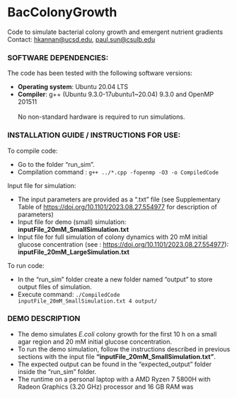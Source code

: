 # BacColonyGrowth
Code to simulate bacterial colony growth and emergent nutrient gradients
Contact: hkannan@ucsd.edu, paul.sun@csulb.edu

### SOFTWARE DEPENDENCIES:  
The code has been tested with the following software versions:  
+	**Operating system**: Ubuntu 20.04 LTS  
+ **Compiler**: g++ (Ubuntu 9.3.0-17ubuntu1~20.04) 9.3.0 and OpenMP 201511   <br/><br/>
No non-standard hardware is required to run simulations.  

### INSTALLATION GUIDE / INSTRUCTIONS FOR USE:
To compile code:
+ Go to the folder “run_sim”.
+ Compilation command : ```g++ ../*.cpp -fopenmp -O3 -o CompiledCode```

Input file for simulation:
+	The input parameters are provided as a “.txt” file (see Supplementary Table of https://doi.org/10.1101/2023.08.27.554977 for description of parameters)
+ Input file for demo (small) simulation: **inputFile_20mM_SmallSimulation.txt**
+ Input file for full simulation of colony dynamics with 20 mM initial glucose concentration (see : https://doi.org/10.1101/2023.08.27.554977):     **inputFile_20mM_LargeSimulation.txt**

To run code:  
+ In the “run_sim” folder create a new folder named “output” to store output files of simulation.  
+ Execute command: ```./CompiledCode inputFile_20mM_SmallSimulation.txt 4 output/```
  
### DEMO DESCRIPTION
+	The demo simulates *E.coli* colony growth for the first 10 h on a small agar region and 20 mM initial glucose concentration.
+	To run the demo simulation, follow the instructions described in previous sections with the input file **“inputFile_20mM_SmallSimulation.txt”**.
+	The expected output can be found in the “expected_output” folder inside the “run_sim” folder. 
+	The runtime on a personal laptop with a AMD Ryzen 7 5800H with Radeon Graphics (3.20 GHz) processor and 16 GB RAM was 

